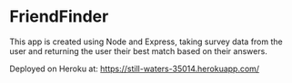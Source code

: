 # FriendFinder

This app is created using Node and Express, taking survey data from the user and returning the user their best match based on their answers.

Deployed on Heroku at: https://still-waters-35014.herokuapp.com/
